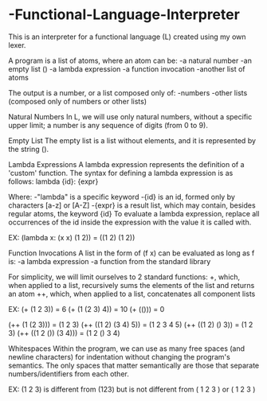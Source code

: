 # -Functional-Language-Interpreter

This is an interpreter for a functional language (L) created using my own lexer.

A program is a list of atoms, where an atom can be:
    -a natural number
    -an empty list ()
    -a lambda expression
    -a function invocation
    -another list of atoms
    
The output is a number, or a list composed only of:
    -numbers
    -other lists (composed only of numbers or other lists)


Natural Numbers
  In L, we will use only natural numbers, without a specific upper limit; a number is any sequence of digits (from 0 to 9).

Empty List
  The empty list is a list without elements, and it is represented by the string ().

Lambda Expressions
  A lambda expression represents the definition of a 'custom' function. The syntax for defining a lambda expression is as follows:
              lambda {id}: {expr}

Where:
  -"lambda" is a specific keyword
  -{id} is an id, formed only by characters [a-z] or [A-Z]
  -{expr} is a result list, which may contain, besides regular atoms, the keyword {id}
To evaluate a lambda expression, replace all occurrences of the id inside the expression with the value it is called with.

EX:
    (lambda x: (x x) (1 2)) = ((1 2) (1 2))



Function Invocations
  A list in the form of (f x) can be evaluated as long as f is:
    -a lambda expression
    -a function from the standard library
    
  For simplicity, we will limit ourselves to 2 standard functions:
    +, which, when applied to a list, recursively sums the elements of the list and returns an atom
    ++, which, when applied to a list, concatenates all component lists

EX:
  (+ (1 2 3)) = 6
  (+ (1 (2 3) 4)) = 10
  (+ (())) = 0
  
  (++ (1 (2 3))) = (1 2 3)
  (++ ((1 2) (3 4) 5)) = (1 2 3 4 5)
  (++ ((1 2) () 3)) = (1 2 3)
  (++ ((1 2 ()) (3 4))) = (1 2 () 3 4)


Whitespaces
  Within the program, we can use as many free spaces (and newline characters) for indentation without changing the program's semantics. The only spaces that matter semantically are those that separate numbers/identifiers from each other.

EX:
  (1 2 3)
  is different from
  (123)
  but is not different from
  ( 1 2 3 )
  or
  (
    1
    2
    3
  )
